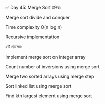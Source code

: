 ✅ Day 45: Merge Sort
টপিক:

Merge sort divide and conquer

Time complexity O(n log n)

Recursive implementation

৫টি প্রবলেম:

Implement merge sort on integer array

Count number of inversions using merge sort

Merge two sorted arrays using merge step

Sort linked list using merge sort

Find kth largest element using merge sort

